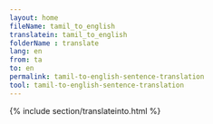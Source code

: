 ```yaml
---
layout: home
fileName: tamil_to_english
translatein: tamil_to_english
folderName : translate
lang: en
from: ta
to: en
permalink: tamil-to-english-sentence-translation
tool: tamil-to-english-sentence-translation
---
```

{% include section/translateinto.html %}